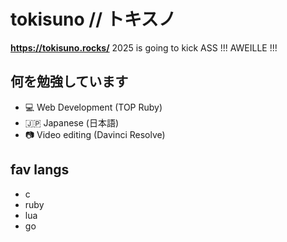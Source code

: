 # tokisuno // トキスノ

**https://tokisuno.rocks/**
2025 is going to kick ASS !!! AWEILLE !!!

## 何を勉強しています
- 💻 Web Development (TOP Ruby)
- 🇯🇵 Japanese (日本語)
- 📷 Video editing (Davinci Resolve)

## fav langs
- c
- ruby
- lua
- go

